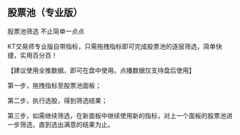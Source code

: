 ## 股票池（专业版）
股票池筛选  不止简单一点点

KT交易师专业版自带指标，只需拖拽指标即可完成股票池的逐层筛选，简单快捷，实用百分百！

【建议使用全推数据，即可在盘中使用。点播数据仅支持盘后使用】

第一步，拖拽指标至股票池面板；

第二步，执行选股，得到筛选结果；

第三步，如需继续筛选，在新面板中继续使用新的指标，对上一个面板的股票池进一步筛选，直到选出满意的结果为止。
